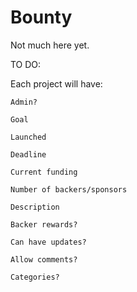 ﻿Bounty
================================

Not much here yet.

TO DO:

Each project will have:

    Admin?

    Goal

    Launched

    Deadline

    Current funding

    Number of backers/sponsors

    Description

    Backer rewards?

    Can have updates?

    Allow comments?

    Categories?

